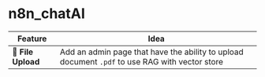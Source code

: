 # n8n_chatAI

| Feature        | Idea                                                                      |
| -------------- | ------------------------------------------------------------------------- |
| 📁 **File Upload** | Add an admin page that have the ability to upload document `.pdf` to use RAG with vector store |
